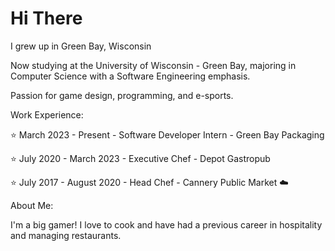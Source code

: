 # Hi There

I grew up in Green Bay, Wisconsin

Now studying at the University of Wisconsin - Green Bay, majoring in Computer Science with a Software Engineering emphasis. 

Passion for game design, programming, and e-sports.

Work Experience:

⭐ March 2023 - Present - Software Developer Intern - Green Bay Packaging

⭐ July 2020 - March 2023 - Executive Chef - Depot Gastropub

⭐ July 2017 - August 2020 - Head Chef - Cannery Public Market ☁️

About Me:

I'm a big gamer! I love to cook and have had a previous career in hospitality and managing restaurants. 
